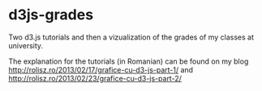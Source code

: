 d3js-grades
===========

Two d3.js tutorials and then a vizualization of the grades of my classes at university. 

The explanation for the tutorials (in Romanian) can be found on my blog http://rolisz.ro/2013/02/17/grafice-cu-d3-js-part-1/ and 
http://rolisz.ro/2013/02/23/grafice-cu-d3-js-part-2/